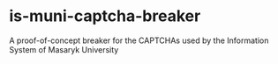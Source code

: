 is-muni-captcha-breaker
=======================

A proof-of-concept breaker for the CAPTCHAs used by the Information System of Masaryk University
